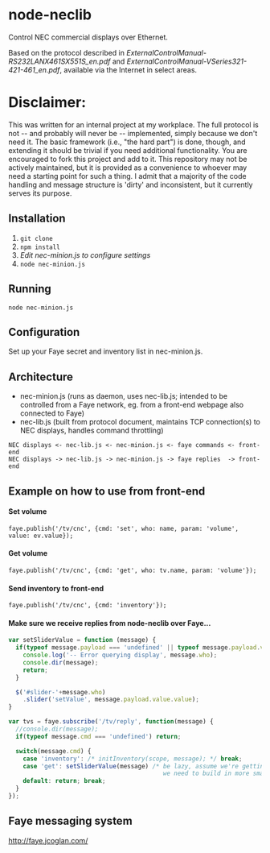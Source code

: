 node-neclib
===========

Control NEC commercial displays over Ethernet.

Based on the protocol described in *ExternalControlManual-RS232LANX461SX551S_en.pdf* and *ExternalControlManual-VSeries321-421-461_en.pdf*, available via the Internet in select areas.

# Disclaimer: #

This was written for an internal project at my workplace. The full protocol is not -- and probably will never be --  implemented, simply because we don't need it. The basic framework (i.e., "the hard part") is done, though, and extending it should be trivial if you need additional functionality. You are encouraged to fork this project and add to it. This repository may not be actively maintained, but it is provided as a convenience to whoever may need a starting point for such a thing. I admit that a majority of the code handling and message structure is 'dirty' and inconsistent, but it currently serves its purpose.

## Installation ##
1. `git clone`
2. `npm install`
3. *Edit nec-minion.js to configure settings*
4. `node nec-minion.js`

## Running ##

`node nec-minion.js`


## Configuration ##

Set up your Faye secret and inventory list in nec-minion.js.


## Architecture ##

* nec-minion.js (runs as daemon, uses nec-lib.js; intended to be controlled from a Faye network, eg. from a front-end webpage also connected to Faye)
* nec-lib.js (built from protocol document, maintains TCP connection(s) to NEC displays, handles command throttling)

```
NEC displays <- nec-lib.js <- nec-minion.js <- faye commands <- front-end
NEC displays -> nec-lib.js -> nec-minion.js -> faye replies  -> front-end
```

## Example on how to use from front-end ##

#### Set volume

`faye.publish('/tv/cnc', {cmd: 'set', who: name, param: 'volume', value: ev.value});`

#### Get volume

`faye.publish('/tv/cnc', {cmd: 'get', who: tv.name, param: 'volume'});`

#### Send inventory to front-end

`faye.publish('/tv/cnc', {cmd: 'inventory'});`

#### Make sure we receive replies from node-neclib over Faye...
```js
var setSliderValue = function (message) {
  if(typeof message.payload === 'undefined' || typeof message.payload.value['ok'] === 'undefined' || message.payload.value['ok'] !== true) {
    console.log('-- Error querying display', message.who);
    console.dir(message);
    return;
  }

  $('#slider-'+message.who)
    .slider('setValue', message.payload.value.value);
}

var tvs = faye.subscribe('/tv/reply', function(message) {
  //console.dir(message);
  if(typeof message.cmd === 'undefined') return;

  switch(message.cmd) {
    case 'inventory': /* initInventory(scope, message); */ break;
    case 'get': setSliderValue(message) /* be lazy, assume we're getting back a volume, so we set the sliders. If we ever add more controls,
                                           we need to build in more smarts right here: inspect message.param, message.value, etc -hj 2014-02-02*/
    default: return; break;
  }
});
```

## Faye messaging system ##

http://faye.jcoglan.com/
